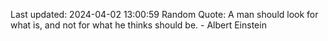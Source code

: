 Last updated: 2024-04-02 13:00:59
Random Quote: A man should look for what is, and not for what he thinks should be. - Albert Einstein